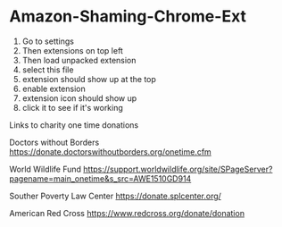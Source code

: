 # Amazon-Shaming-Chrome-Ext


1) Go to settings
2) Then extensions on top left
3) Then load unpacked extension
4) select this file
5) extension should show up at the top
6) enable extension
7) extension icon should show up
8) click it to see if it's working

Links to charity one time donations

Doctors without Borders
https://donate.doctorswithoutborders.org/onetime.cfm

World Wildlife Fund
https://support.worldwildlife.org/site/SPageServer?pagename=main_onetime&s_src=AWE1510GD914

Souther Poverty Law Center
https://donate.splcenter.org/

American Red Cross
https://www.redcross.org/donate/donation

